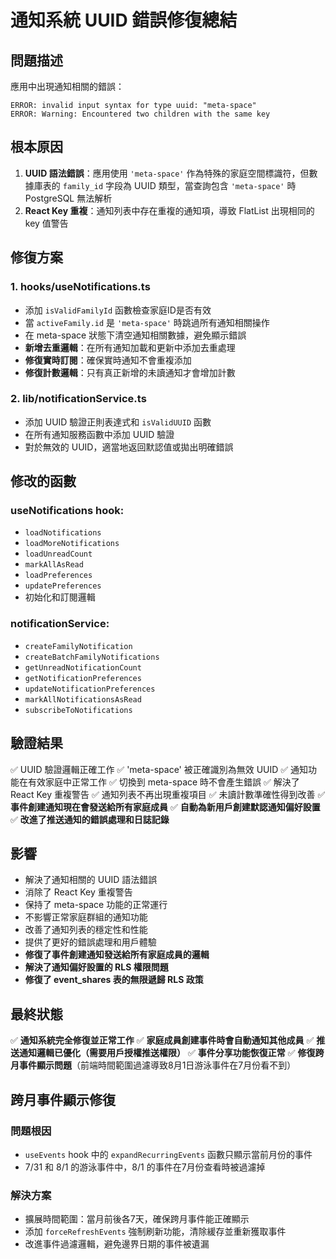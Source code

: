 # 通知系統 UUID 錯誤修復總結

## 問題描述
應用中出現通知相關的錯誤：
```
ERROR: invalid input syntax for type uuid: "meta-space"
ERROR: Warning: Encountered two children with the same key
```

## 根本原因
1. **UUID 語法錯誤**：應用使用 `'meta-space'` 作為特殊的家庭空間標識符，但數據庫表的 `family_id` 字段為 UUID 類型，當查詢包含 `'meta-space'` 時 PostgreSQL 無法解析
2. **React Key 重複**：通知列表中存在重複的通知項，導致 FlatList 出現相同的 key 值警告

## 修復方案

### 1. hooks/useNotifications.ts
- 添加 `isValidFamilyId` 函數檢查家庭ID是否有效
- 當 `activeFamily.id` 是 `'meta-space'` 時跳過所有通知相關操作
- 在 meta-space 狀態下清空通知相關數據，避免顯示錯誤
- **新增去重邏輯**：在所有通知加載和更新中添加去重處理
- **修復實時訂閱**：確保實時通知不會重複添加
- **修復計數邏輯**：只有真正新增的未讀通知才會增加計數

### 2. lib/notificationService.ts
- 添加 UUID 驗證正則表達式和 `isValidUUID` 函數
- 在所有通知服務函數中添加 UUID 驗證
- 對於無效的 UUID，適當地返回默認值或拋出明確錯誤

## 修改的函數

### useNotifications hook:
- `loadNotifications`
- `loadMoreNotifications`
- `loadUnreadCount`
- `markAllAsRead`
- `loadPreferences`
- `updatePreferences`
- 初始化和訂閱邏輯

### notificationService:
- `createFamilyNotification`
- `createBatchFamilyNotifications`
- `getUnreadNotificationCount`
- `getNotificationPreferences`
- `updateNotificationPreferences`
- `markAllNotificationsAsRead`
- `subscribeToNotifications`

## 驗證結果
✅ UUID 驗證邏輯正確工作
✅ 'meta-space' 被正確識別為無效 UUID
✅ 通知功能在有效家庭中正常工作
✅ 切換到 meta-space 時不會產生錯誤
✅ 解決了 React Key 重複警告
✅ 通知列表不再出現重複項目
✅ 未讀計數準確性得到改善
✅ **事件創建通知現在會發送給所有家庭成員**
✅ **自動為新用戶創建默認通知偏好設置**
✅ **改進了推送通知的錯誤處理和日誌記錄**

## 影響
- 解決了通知相關的 UUID 語法錯誤
- 消除了 React Key 重複警告
- 保持了 meta-space 功能的正常運行
- 不影響正常家庭群組的通知功能
- 改善了通知列表的穩定性和性能
- 提供了更好的錯誤處理和用戶體驗
- **修復了事件創建通知發送給所有家庭成員的邏輯**
- **解決了通知偏好設置的 RLS 權限問題**
- **修復了 event_shares 表的無限遞歸 RLS 政策**

## 最終狀態
✅ **通知系統完全修復並正常工作**
✅ **家庭成員創建事件時會自動通知其他成員**
✅ **推送通知邏輯已優化（需要用戶授權推送權限）**
✅ **事件分享功能恢復正常**
✅ **修復跨月事件顯示問題**（前端時間範圍過濾導致8月1日游泳事件在7月份看不到）

## 跨月事件顯示修復
### 問題根因
- `useEvents` hook 中的 `expandRecurringEvents` 函數只顯示當前月份的事件
- 7/31 和 8/1 的游泳事件中，8/1 的事件在7月份查看時被過濾掉

### 解決方案
- 擴展時間範圍：當月前後各7天，確保跨月事件能正確顯示
- 添加 `forceRefreshEvents` 強制刷新功能，清除緩存並重新獲取事件
- 改進事件過濾邏輯，避免邊界日期的事件被遺漏 